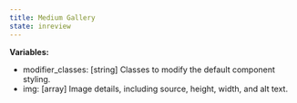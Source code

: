```yaml
---
title: Medium Gallery
state: inreview
---
```


__Variables:__
* modifier_classes: [string] Classes to modify the default component styling.
* img: [array] Image details, including source, height, width, and alt text.
